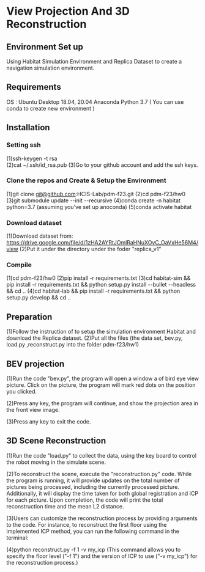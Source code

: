# View Projection And 3D Reconstruction

## Environment Set up
Using Habitat Simulation Environment and Replica Dataset to create a navigation simulation environment.

## Requirements
OS : Ubuntu Desktop 18.04, 20.04
Anaconda
Python 3.7 ( You can use conda to create new environment )

## Installation

### Setting ssh
(1)ssh-keygen -t rsa  
(2)cat ~/.ssh/id_rsa.pub 
(3)Go to your github account and add the ssh keys.

### Clone the repos and Create & Setup the Environment
(1)git clone git@github.com:HCIS-Lab/pdm-f23.git 
(2)cd pdm-f23/hw0
(3)git submodule update --init --recursive
(4)conda create -n habitat python=3.7 (assuming you've set up anoconda)
(5)conda activate habitat

### Download dataset
(1)Download dataset from: https://drive.google.com/file/d/1zHA2AYRtJOmlRaHNuXOvC_OaVxHe56M4/view 
(2)Put it under the directory under the foder "replica_v1"

### Compile
(1)cd pdm-f23/hw0
(2)pip install -r requirements.txt
(3)cd habitat-sim && pip install -r requirements.txt && python setup.py  install --bullet --headless && cd ..
(4)cd habitat-lab && pip install -r requirements.txt && python setup.py develop && cd ..

## Preparation
(1)Follow the instruction of to setup the simulation environment Habitat and download the Replica dataset.
(2)Put all the files (the data set, bev.py, load.py ,reconstruct.py into the folder pdm-f23/hw1)

## BEV projection
(1)Run the code "bev.py", the program will open a window a of bird eye view picture. Click on the picture, the program will mark red dots on the position you clicked.

(2)Press any key, the program will continue, and show the projection area in the front view image.

(3)Press any key to exit the code.

## 3D Scene Reconstruction
(1)Run the code "load.py" to collect the data, using the key board to control the robot moving in the simulate scene.

(2)To reconstruct the scene, execute the "reconstruction.py" code. While the program is running, it will provide updates on the total number of pictures being processed, including the currently processed picture. Additionally, it will display the time taken for both global registration and ICP for each picture. Upon completion, the code will print the total reconstruction time and the mean L2 distance.

(3)Users can customize the reconstruction process by providing arguments to the code. For instance, to reconstruct the first floor using the implemented ICP method, you can run the following command in the terminal:

(4)python reconstruct.py -f 1 -v my_icp 
(This command allows you to specify the floor level ("-f 1") and the version of ICP to use ("-v my_icp") for the reconstruction process.)
